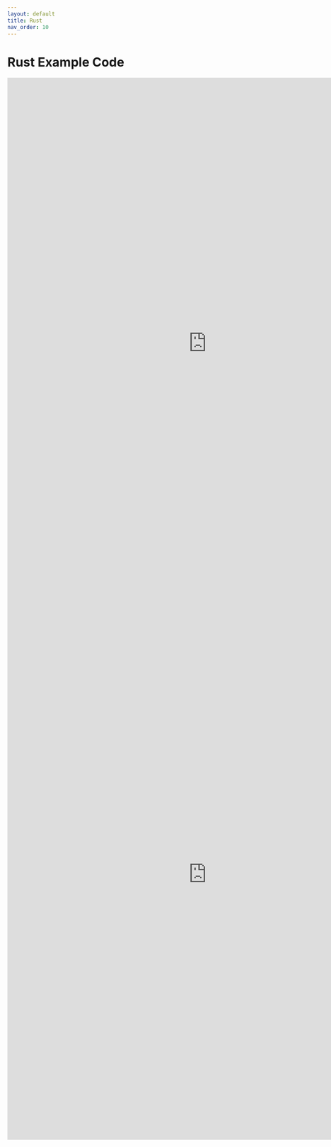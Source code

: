 ```yaml
---
layout: default
title: Rust
nav_order: 10
---
```


# Rust Example Code

<iframe src="https://rustpad.io/#dvRsIz" width="900" height="1200" style="border:none;" title="Rust Examples"></iframe>

<iframe src="https://hub.gke2.mybinder.org/user/jfp6-jupyternotebooks-p6pc8cc4/doc/workspaces/auto-Z/tree/scratch.ipynb" width="900" height="1200" style="border:none;" title="Examples"></iframe>
